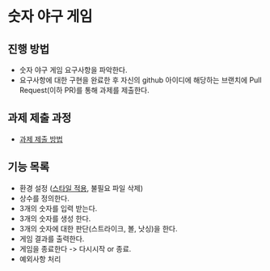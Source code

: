 # 숫자 야구 게임
## 진행 방법
* 숫자 야구 게임 요구사항을 파악한다.
* 요구사항에 대한 구현을 완료한 후 자신의 github 아이디에 해당하는 브랜치에 Pull Request(이하 PR)를 통해 과제를 제출한다.

## 과제 제출 과정
* [과제 제출 방법](https://github.com/next-step/nextstep-docs/tree/master/precourse)

## 기능 목록
* 환경 설정 ([스타일 적용](https://naver.github.io/hackday-conventions-java/#_intellij), 불필요 파일 삭제)
* 상수를 정의한다.
* 3개의 숫자를 입력 받는다.
* 3개의 숫자를 생성 한다.
* 3개의 숫자에 대한 판단(스트라이크, 볼, 낫싱)을 한다.
* 게임 결과를 출력한다.
* 게임을 종료한다 -> 다시시작 or 종료. 
* 예외사항 처리